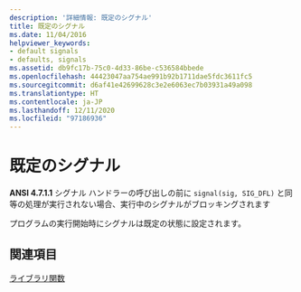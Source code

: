 ```yaml
---
description: '詳細情報: 既定のシグナル'
title: 既定のシグナル
ms.date: 11/04/2016
helpviewer_keywords:
- default signals
- defaults, signals
ms.assetid: db9fc17b-75c0-4d33-86be-c536584bbede
ms.openlocfilehash: 44423047aa754ae991b92b1711dae5fdc3611fc5
ms.sourcegitcommit: d6af41e42699628c3e2e6063ec7b03931a49a098
ms.translationtype: HT
ms.contentlocale: ja-JP
ms.lasthandoff: 12/11/2020
ms.locfileid: "97186936"
---
```

# <a name="default-signals"></a>既定のシグナル

**ANSI 4.7.1.1** シグナル ハンドラーの呼び出しの前に `signal(sig, SIG_DFL)` と同等の処理が実行されない場合、実行中のシグナルがブロッキングされます

プログラムの実行開始時にシグナルは既定の状態に設定されます。

## <a name="see-also"></a>関連項目

[ライブラリ関数](../c-language/library-functions.md)
